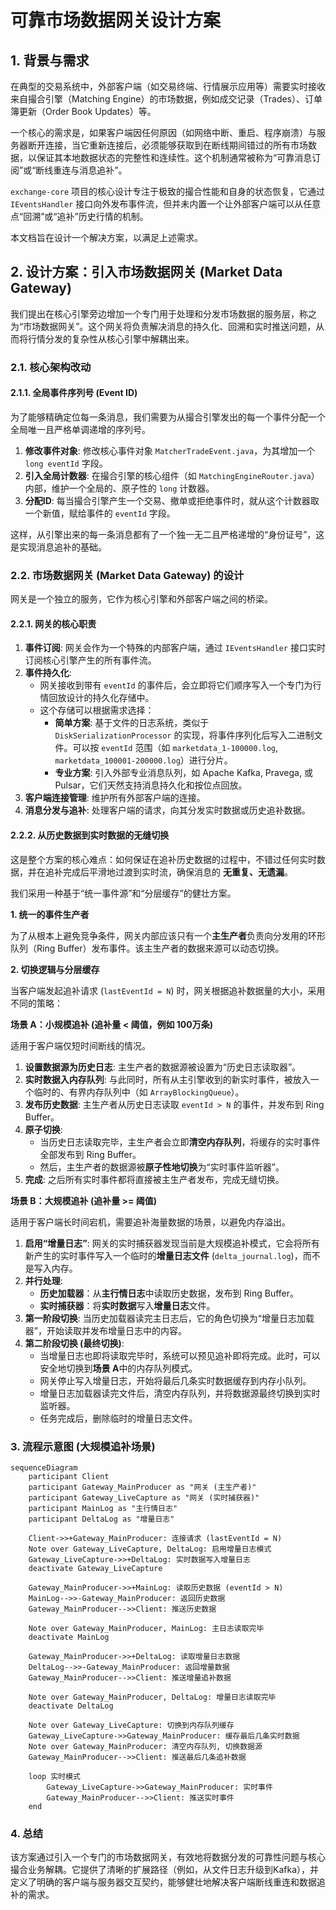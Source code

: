# 可靠市场数据网关设计方案

## 1. 背景与需求

在典型的交易系统中，外部客户端（如交易终端、行情展示应用等）需要实时接收来自撮合引擎（Matching Engine）的市场数据，例如成交记录（Trades）、订单簿更新（Order Book Updates）等。

一个核心的需求是，如果客户端因任何原因（如网络中断、重启、程序崩溃）与服务器断开连接，当它重新连接后，必须能够获取到在断线期间错过的所有市场数据，以保证其本地数据状态的完整性和连续性。这个机制通常被称为“可靠消息订阅”或“断线重连与消息追补”。

`exchange-core` 项目的核心设计专注于极致的撮合性能和自身的状态恢复，它通过 `IEventsHandler` 接口向外发布事件流，但并未内置一个让外部客户端可以从任意点“回溯”或“追补”历史行情的机制。

本文档旨在设计一个解决方案，以满足上述需求。

## 2. 设计方案：引入市场数据网关 (Market Data Gateway)

我们提出在核心引擎旁边增加一个专门用于处理和分发市场数据的服务层，称之为“市场数据网关”。这个网关将负责解决消息的持久化、回溯和实时推送问题，从而将行情分发的复杂性从核心引擎中解耦出来。

### 2.1. 核心架构改动

#### 2.1.1. 全局事件序列号 (Event ID)

为了能够精确定位每一条消息，我们需要为从撮合引擎发出的每一个事件分配一个全局唯一且严格单调递增的序列号。

1.  **修改事件对象**: 修改核心事件对象 `MatcherTradeEvent.java`，为其增加一个 `long eventId` 字段。
2.  **引入全局计数器**: 在撮合引擎的核心组件（如 `MatchingEngineRouter.java`）内部，维护一个全局的、原子性的 `long` 计数器。
3.  **分配ID**: 每当撮合引擎产生一个交易、撤单或拒绝事件时，就从这个计数器取一个新值，赋给事件的 `eventId` 字段。

这样，从引擎出来的每一条消息都有了一个独一无二且严格递增的“身份证号”，这是实现消息追补的基础。

### 2.2. 市场数据网关 (Market Data Gateway) 的设计

网关是一个独立的服务，它作为核心引擎和外部客户端之间的桥梁。

#### 2.2.1. 网关的核心职责

1.  **事件订阅**: 网关会作为一个特殊的内部客户端，通过 `IEventsHandler` 接口实时订阅核心引擎产生的所有事件流。
2.  **事件持久化**:
    *   网关接收到带有 `eventId` 的事件后，会立即将它们顺序写入一个专门为行情回放设计的持久化存储中。
    *   这个存储可以根据需求选择：
        *   **简单方案**: 基于文件的日志系统，类似于 `DiskSerializationProcessor` 的实现，将事件序列化后写入二进制文件。可以按 `eventId` 范围（如 `marketdata_1-100000.log`, `marketdata_100001-200000.log`）进行分片。
        *   **专业方案**: 引入外部专业消息队列，如 Apache Kafka, Pravega, 或 Pulsar，它们天然支持消息持久化和按位点回放。
3.  **客户端连接管理**: 维护所有外部客户端的连接。
4.  **消息分发与追补**: 处理客户端的请求，向其分发实时数据或历史追补数据。

#### 2.2.2. 从历史数据到实时数据的无缝切换

这是整个方案的核心难点：如何保证在追补历史数据的过程中，不错过任何实时数据，并在追补完成后平滑地过渡到实时流，确保消息的 **无重复、无遗漏**。

我们采用一种基于“统一事件源”和“分层缓存”的健壮方案。

**1. 统一的事件生产者**

为了从根本上避免竞争条件，网关内部应该只有一个**主生产者**负责向分发用的环形队列（Ring Buffer）发布事件。该主生产者的数据来源可以动态切换。

**2. 切换逻辑与分层缓存**

当客户端发起追补请求 (`lastEventId = N`) 时，网关根据追补数据量的大小，采用不同的策略：

**场景 A：小规模追补 (追补量 < 阈值，例如 100万条)**

适用于客户端仅短时间断线的情况。

1.  **设置数据源为历史日志**: 主生产者的数据源被设置为“历史日志读取器”。
2.  **实时数据入内存队列**: 与此同时，所有从主引擎收到的新实时事件，被放入一个临时的、有界内存队列中（如 `ArrayBlockingQueue`）。
3.  **发布历史数据**: 主生产者从历史日志读取 `eventId > N` 的事件，并发布到 Ring Buffer。
4.  **原子切换**:
    *   当历史日志读取完毕，主生产者会立即**清空内存队列**，将缓存的实时事件全部发布到 Ring Buffer。
    *   然后，主生产者的数据源被**原子性地切换**为“实时事件监听器”。
5.  **完成**: 之后所有实时事件都将直接被主生产者发布，完成无缝切换。

**场景 B：大规模追补 (追补量 >= 阈值)**

适用于客户端长时间宕机，需要追补海量数据的场景，以避免内存溢出。

1.  **启用“增量日志”**: 网关的实时捕获器发现当前是大规模追补模式，它会将所有新产生的实时事件写入一个临时的**增量日志文件** (`delta_journal.log`)，而不是写入内存。
2.  **并行处理**:
    *   **历史加载器**：从**主行情日志**中读取历史数据，发布到 Ring Buffer。
    *   **实时捕获器**：将**实时数据**写入**增量日志**文件。
3.  **第一阶段切换**: 当历史加载器读完主日志后，它的角色切换为“增量日志加载器”，开始读取并发布增量日志中的内容。
4.  **第二阶段切换 (最终切换)**:
    *   当增量日志也即将读取完毕时，系统可以预见追补即将完成。此时，可以安全地切换到**场景 A**中的内存队列模式。
    *   网关停止写入增量日志，开始将最后几条实时数据缓存到内存小队列。
    *   增量日志加载器读完文件后，清空内存队列，并将数据源最终切换到实时监听器。
    *   任务完成后，删除临时的增量日志文件。

### 3. 流程示意图 (大规模追补场景)

```mermaid
sequenceDiagram
    participant Client
    participant Gateway_MainProducer as "网关 (主生产者)"
    participant Gateway_LiveCapture as "网关 (实时捕获器)"
    participant MainLog as "主行情日志"
    participant DeltaLog as "增量日志"

    Client->>+Gateway_MainProducer: 连接请求 (lastEventId = N)
    Note over Gateway_LiveCapture, DeltaLog: 启用增量日志模式
    Gateway_LiveCapture->>+DeltaLog: 实时数据写入增量日志
    deactivate Gateway_LiveCapture

    Gateway_MainProducer->>+MainLog: 读取历史数据 (eventId > N)
    MainLog-->>-Gateway_MainProducer: 返回历史数据
    Gateway_MainProducer-->>Client: 推送历史数据

    Note over Gateway_MainProducer, MainLog: 主日志读取完毕
    deactivate MainLog

    Gateway_MainProducer->>+DeltaLog: 读取增量日志数据
    DeltaLog-->>-Gateway_MainProducer: 返回增量数据
    Gateway_MainProducer-->>Client: 推送增量追补数据

    Note over Gateway_MainProducer, DeltaLog: 增量日志读取完毕
    deactivate DeltaLog

    Note over Gateway_LiveCapture: 切换到内存队列缓存
    Gateway_LiveCapture->>Gateway_MainProducer: 缓存最后几条实时数据
    Note over Gateway_MainProducer: 清空内存队列, 切换数据源
    Gateway_MainProducer-->>Client: 推送最后几条追补数据

    loop 实时模式
        Gateway_LiveCapture->>Gateway_MainProducer: 实时事件
        Gateway_MainProducer-->>Client: 推送实时事件
    end
```

### 4. 总结

该方案通过引入一个专门的市场数据网关，有效地将数据分发的可靠性问题与核心撮合业务解耦。它提供了清晰的扩展路径（例如，从文件日志升级到Kafka），并定义了明确的客户端与服务器交互契约，能够健壮地解决客户端断线重连和数据追补的需求。
